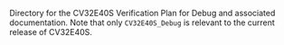 Directory for the CV32E40S Verification Plan for Debug and associated documentation.
Note that only `CV32E40S_Debug` is relevant to the current release of CV32E40S.

